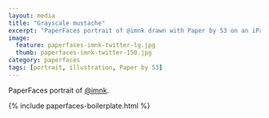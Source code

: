 ```yaml
---
layout: media
title: "Grayscale mustache"
excerpt: "PaperFaces portrait of @imnk drawn with Paper by 53 on an iPad."
image: 
  feature: paperfaces-imnk-twitter-lg.jpg
  thumb: paperfaces-imnk-twitter-150.jpg
category: paperfaces
tags: [portrait, illustration, Paper by 53]
---
```


PaperFaces portrait of [@imnk](http://twitter.com/imnk).

{% include paperfaces-boilerplate.html %}